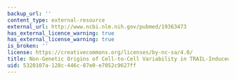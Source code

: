 ```yaml
---
backup_url: ''
content_type: external-resource
external_url: http://www.ncbi.nlm.nih.gov/pubmed/19363473
has_external_licence_warning: true
has_external_license_warning: true
is_broken: ''
license: https://creativecommons.org/licenses/by-nc-sa/4.0/
title: Non-Genetic Origins of Cell-to-Cell Variability in TRAIL-Induced Apoptosis
uid: 5320107a-128c-446c-87e0-e7052c9627ff
---
```

